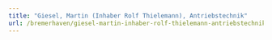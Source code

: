 ```yaml
---
title: "Giesel, Martin (Inhaber Rolf Thielemann), Antriebstechnik"
url: /bremerhaven/giesel-martin-inhaber-rolf-thielemann-antriebstechnik/
---
```

